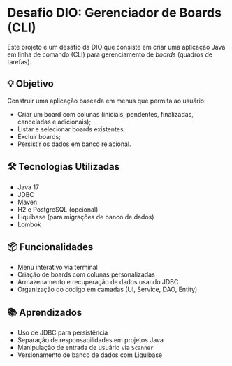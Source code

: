 # Desafio DIO: Gerenciador de Boards (CLI)

Este projeto é um desafio da DIO que consiste em criar uma aplicação Java em linha de comando (CLI) para gerenciamento de *boards* (quadros de tarefas).

## 💡 Objetivo

Construir uma aplicação baseada em menus que permita ao usuário:
- Criar um board com colunas (iniciais, pendentes, finalizadas, canceladas e adicionais);
- Listar e selecionar boards existentes;
- Excluir boards;
- Persistir os dados em banco relacional.

## 🛠️ Tecnologias Utilizadas

- Java 17
- JDBC
- Maven
- H2 e PostgreSQL (opcional)
- Liquibase (para migrações de banco de dados)
- Lombok

## 📦 Funcionalidades

- Menu interativo via terminal
- Criação de boards com colunas personalizadas
- Armazenamento e recuperação de dados usando JDBC
- Organização do código em camadas (UI, Service, DAO, Entity)

## 📚 Aprendizados

- Uso de JDBC para persistência
- Separação de responsabilidades em projetos Java
- Manipulação de entrada de usuário via `Scanner`
- Versionamento de banco de dados com Liquibase